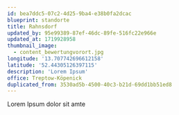 ```yaml
---
id: bea7ddc5-07c2-4d25-9ba4-e38b0fa2dcac
blueprint: standorte
title: Rahnsdorf
updated_by: 95e99389-87ef-46dc-89fe-516fc22e966e
updated_at: 1719928958
thumbnail_image:
  - content_bewertungvorort.jpg
longitude: '13.707742696612158'
latitude: '52.44305126397115'
description: 'Lorem Ipsum'
office: Treptow-Köpenick
duplicated_from: 3530ad5b-4500-40c3-b21d-69dd1bb51ed8
---
```

Lorem Ipsum dolor sit amte